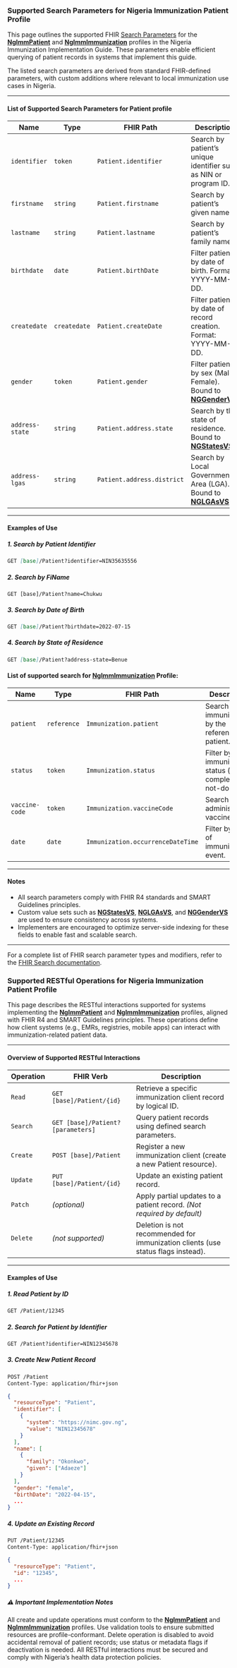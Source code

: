 
### Supported Search Parameters for Nigeria Immunization Patient Profile

This page outlines the supported FHIR [Search Parameters](https://www.hl7.org/fhir/search.html) for the [**NgImmPatient**](StructureDefinition-NgImmPatient.html) and [**NgImmImmunization**](StructureDefinition-NgImmImmunization.html) profiles in the Nigeria Immunization Implementation Guide. These parameters enable efficient querying of patient records in systems that implement this guide.

The listed search parameters are derived from standard FHIR-defined parameters, with custom additions where relevant to local immunization use cases in Nigeria.

---

#### List of Supported Search Parameters for Patient profile

| **Name**        | **Type** | **FHIR Path**            | **Description**                                                                 |
|----------------|----------|--------------------------|---------------------------------------------------------------------------------|
| `identifier`   | `token`  | `Patient.identifier`     | Search by patient’s unique identifier such as NIN or program ID.              |
| `firstname`         | `string` | `Patient.firstname`       | Search by patient’s given name.                                      |
| `lastname`         | `string` | `Patient.lastname`       | Search by patient’s family name.                                      |
| `birthdate`    | `date`   | `Patient.birthDate`      | Filter patients by date of birth. Format: YYYY-MM-DD.                          |
| `createdate`    | `createdate`   | `Patient.createDate`      | Filter patients by date of record creation. Format: YYYY-MM-DD.        |
| `gender`       | `token`  | `Patient.gender`         | Filter patients by sex (Male, Female). Bound to [**NGGenderVS**](ValueSet-nigeria-gender.html).                  |
| `address-state`| `string` | `Patient.address.state`  | Search by the state of residence. Bound to [**NGStatesVS**](ValueSet-nigeria-states.html).                       |
| `address-lgas` | `string` | `Patient.address.district` | Search by Local Government Area (LGA). Bound to [**NGLGAsVS**](ValueSet-nigeria-lgas.html). |

---

#### Examples of Use

##### 1. Search by Patient Identifier
```markdown
GET [base]/Patient?identifier=NIN35635556
```

##### 2. Search by FiName
```markdoown
GET [base]/Patient?name=Chukwu
```

##### 3. Search by Date of Birth
```markdown
GET [base]/Patient?birthdate=2022-07-15
```

##### 4. Search by State of Residence
```markdown
GET [base]/Patient?address-state=Benue
```



#### List of supported search for [NgImmImmunization](StructureDefinition-NgImmImmunization.html) Profile:

| **Name**        | **Type** | **FHIR Path**                 | **Description**                                                                 |
|----------------|----------|-------------------------------|---------------------------------------------------------------------------------|
| `patient`      | `reference` | `Immunization.patient`      | Search immunizations by the referenced patient.                                |
| `status`       | `token`  | `Immunization.status`         | Filter by immunization status (e.g., completed, not-done).                     |
| `vaccine-code` | `token`  | `Immunization.vaccineCode`    | Search by the administered vaccine code.                                       |
| `date`         | `date`   | `Immunization.occurrenceDateTime` | Filter by date of immunization event.                                     |

---

#### Notes
- All search parameters comply with FHIR R4 standards and SMART Guidelines principles.
- Custom value sets such as [**NGStatesVS**](ValueSet-nigeria-states.html), [**NGLGAsVS**](ValueSet-nigeria-lgas.html), and [**NGGenderVS**](ValueSet-nigeria-gender.html) are used to ensure consistency across systems.
- Implementers are encouraged to optimize server-side indexing for these fields to enable fast and scalable search.

---

For a complete list of FHIR search parameter types and modifiers, refer to the [FHIR Search documentation](https://www.hl7.org/fhir/search.html).



### Supported RESTful Operations for Nigeria Immunization Patient Profile

This page describes the RESTful interactions supported for systems implementing the [**NgImmPatient**](StructureDefinition-NgImmPatient.html) and [**NgImmImmunization**](StructureDefinition-NgImmImmunization.html) profiles, aligned with FHIR R4 and SMART Guidelines principles. These operations define how client systems (e.g., EMRs, registries, mobile apps) can interact with immunization-related patient data.

---

#### Overview of Supported RESTful Interactions

| **Operation** | **FHIR Verb** | **Description**                                                                 |
|---------------|---------------|---------------------------------------------------------------------------------|
| `Read`        | `GET [base]/Patient/{id}` | Retrieve a specific immunization client record by logical ID.              |
| `Search`      | `GET [base]/Patient?[parameters]` | Query patient records using defined search parameters.                |
| `Create`      | `POST [base]/Patient` | Register a new immunization client (create a new Patient resource).         |
| `Update`      | `PUT [base]/Patient/{id}` | Update an existing patient record.                                           |
| `Patch`       | _(optional)_ | Apply partial updates to a patient record. _(Not required by default)_       |
| `Delete`      | _(not supported)_ | Deletion is not recommended for immunization clients (use status flags instead). |

---

#### Examples of Use

##### 1. Read Patient by ID
```markdown
GET /Patient/12345
```

##### 2. Search for Patient by Identifier
```markdown
GET /Patient?identifier=NIN12345678
```

##### 3. Create New Patient Record

```markdown
POST /Patient
Content-Type: application/fhir+json
```


```json
{
  "resourceType": "Patient",
  "identifier": [
    {
      "system": "https://nimc.gov.ng",
      "value": "NIN12345678"
    }
  ],
  "name": [
    {
      "family": "Okonkwo",
      "given": ["Adaeze"]
    }
  ],
  "gender": "female",
  "birthDate": "2022-04-15",
  ...
}
```
##### 4. Update an Existing Record

```markdown
PUT /Patient/12345
Content-Type: application/fhir+json
```

```json
{
  "resourceType": "Patient",
  "id": "12345",
  ...
}
```

##### ⚠️ Important Implementation Notes

All create and update operations must conform to the [**NgImmPatient**](StructureDefinition-NgImmPatient.html) and [**NgImmImmunization**](StructureDefinition-NgImmImmunization.html) profiles.
Use validation tools to ensure submitted resources are profile-conformant.
Delete operation is disabled to avoid accidental removal of patient records; use status or metadata flags if deactivation is needed.
All RESTful interactions must be secured and comply with Nigeria’s health data protection policies.